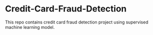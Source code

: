 # Credit-Card-Fraud-Detection
This repo contains credit card fraud detection project using supervised machine learning model. 

